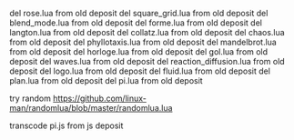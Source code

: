 del rose.lua from old deposit
del square_grid.lua from old deposit
del blend_mode.lua from old deposit
del forme.lua from old deposit
del langton.lua from old deposit
del collatz.lua from old deposit
del chaos.lua from old deposit
del phyllotaxis.lua from old deposit
del mandelbrot.lua from old deposit
del horloge.lua from old deposit
del gol.lua from old deposit
del waves.lua from old deposit
del reaction_diffusion.lua from old deposit
del logo.lua from old deposit
del fluid.lua from old deposit
del plan.lua from old deposit
del pi.lua from old deposit

try random https://github.com/linux-man/randomlua/blob/master/randomlua.lua

transcode pi.js from js deposit

